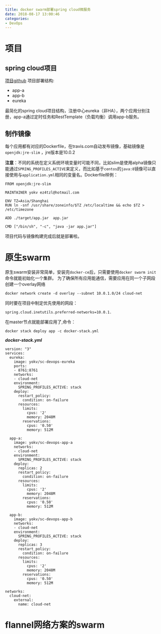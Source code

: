 ```yaml
---
title: docker swarm部署spring cloud微服务
date: 2018-08-17 13:00:46
categories: 
- DevOps
---
```


# 项目
<!--more-->
## spring cloud项目
[项目github](https://github.com/YoKv/microservices-practise)
项目部署结构:
* app-a
* app-b
* eureka

最简化的spring cloud项目结构，注册中心eureka（非HA），两个应用分别注册，app-a通过定时任务和RestTemplate（负载均衡）调用app-b服务。

## 制作镜像
每个应用都有对应的Dockerfile，在travis.com自动发布镜像，基础镜像是 `openjdk:jre-slim` ，jre版本是10.0.2

**注意**：不同的系统在定义系统环境变量时可能不同，比如slim是使用alpha镜像只能通过`SPRING_PROFILES_ACTIVE`来定义，而比如基于`centos`的`java:8`镜像可以直接使用与`application.yml`相同的变量名。Dockerfile样例：

```
FROM openjdk:jre-slim

MAINTAINER yokv ez4tzl@hotmail.com

ENV TZ=Asia/Shanghai
RUN ln -snf /usr/share/zoneinfo/$TZ /etc/localtime && echo $TZ > /etc/timezone

ADD ./target/app.jar  app.jar

CMD ["/bin/sh", "-c", "java -jar app.jar"]
```

项目代码与镜像构建完成后就是部署啦。

# 原生swarm
原生swarm安装非常简单，安装完`docker-ce`后，只需要使用`docker swarm init`命令就能初始化一个集群。
为了确保所有应用能通信，需要应用在同一个子网段
创建一个overlay网络

```
docker network create -d overlay --subnet 10.0.1.0/24 cloud-net
```
同时要在项目中制定优先使用的网段：
```
spring.cloud.inetutils.preferred-networks=10.0.1.
```
在master节点就能部署应用了,命令：

```
docker stack deploy app -c docker-stack.yml
```

***docker-stack.yml***

```
version: "3"
services:
  eureka:
    image: yokv/sc-devops-eureka
    ports:
    - 8761:8761
    networks:
    - cloud-net
    environment:
      SPRING_PROFILES_ACTIVE: stack
    deploy:
      restart_policy:
        condition: on-failure
      resources:
        limits:
          cpus: '2'
          memory: 2048M
        reservations:
          cpus: '0.50'
          memory: 512M

  app-a:
    image: yokv/sc-devops-app-a
    networks:
    - cloud-net
    environment:
      SPRING_PROFILES_ACTIVE: stack
    deploy:
      replicas: 2
      restart_policy:
        condition: on-failure
      resources:
        limits:
          cpus: '2'
          memory: 2048M
        reservations:
          cpus: '0.50'
          memory: 512M

  app-b:
    image: yokv/sc-devops-app-b
    networks:
    - cloud-net
    environment:
      SPRING_PROFILES_ACTIVE: stack
    deploy:
      replicas: 3
      restart_policy:
        condition: on-failure
      resources:
        limits:
          cpus: '2'
          memory: 2048M
        reservations:
          cpus: '0.50'
          memory: 512M

networks:
  cloud-net:
    external:
      name: cloud-net
```


# flannel网络方案的swarm